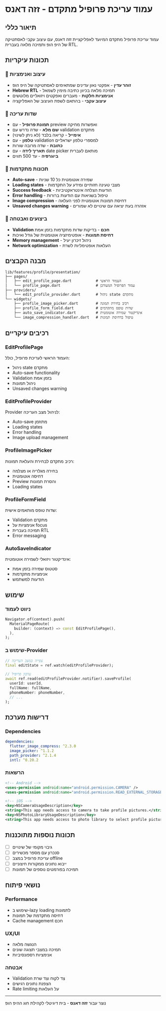 # עמוד עריכת פרופיל מתקדם - זזה דאנס

## תיאור כללי

עמוד עריכת פרופיל מתקדם המיועד לאפליקציית זזה דאנס, עם עיצוב עקבי לאסתטיקה של היפ הופ ותמיכה מלאה בעברית RTL.

## תכונות עיקריות

### 🎨 עיצוב ואנימציות
- **זוהר עדין** - אפקטי נאון עדינים שמתאימים לאסתטיקה של היפ הופ
- **Hebrew RTL** - תמיכה מלאה בכיוון כתיבה מימין לשמאל
- **אנימציות חלקות** - מעברים ואפקטים ויזואליים מלוטשים
- **עיצוב עקבי** - בהתאם לשפת העיצוב של האפליקציה

### 📝 שדות עריכה
- **תמונת פרופיל** - עם preview ואפשרות מחיקה
- **שם מלא** - שדה נדרש עם validation מתקדם
- **אימייל** - קריאה בלבד (לא ניתן לשינוי)
- **טלפון** - עם validation למספרי טלפון ישראליים
- **כתובת** - שדה מרובה שורות
- **תאריך לידה** - עם date picker מותאם לעברית
- **ביוגרפיה** - עד 500 תווים

### 🔧 תכונות מתקדמות
- **Auto-save** - שמירה אוטומטית כל 10 שניות
- **Loading states** - מצבי טעינה חזותיים ומידע על התקדמות
- **Success feedback** - הודעות הצלחה אינטראקטיביות
- **Error handling** - טיפול בשגיאות עם הודעות ברורות
- **Image compression** - דחיסת תמונות אוטומטית לפני העלאה
- **Unsaved changes warning** - אזהרה בעת יציאה עם שינויים לא שמורים

### 🚀 ביצועים ואבטחה
- **Validation חכם** - בדיקות שדות מתקדמות בזמן אמת
- **דחיסת תמונות** - אופטימיזציה אוטומטית של גודל ואיכות
- **Memory management** - ניהול זיכרון יעיל
- **Network optimization** - העלאות אופטימליות לשרת

## מבנה הקבצים

```
lib/features/profile/presentation/
├── pages/
│   ├── edit_profile_page.dart           # העמוד הראשי
│   └── profile_page.dart                # עמוד הפרופיל המעודכן
├── providers/
│   └── edit_profile_provider.dart       # ניהול state מתקדם
└── widgets/
    ├── profile_image_picker.dart        # רכיב בחירת תמונה
    ├── profile_form_field.dart          # שדות טופס מתקדמים
    ├── auto_save_indicator.dart         # אינדיקטור שמירה אוטומטית
    └── image_compression_handler.dart   # טיפול בדחיסת תמונות
```

## רכיבים עיקריים

### EditProfilePage
העמוד הראשי לעריכת פרופיל, כולל:
- ניהול state מתקדם
- Auto-save functionality  
- Validation בזמן אמת
- ניהול תמונות
- Unsaved changes warning

### EditProfileProvider
Provider לניהול מצב העריכה:
- Auto-save מתוזמן
- Loading states
- Error handling
- Image upload management

### ProfileImagePicker
רכיב מתקדם לבחירת והעלאת תמונות:
- בחירה מגלריה או מצלמה
- דחיסה אוטומטית
- Preview והסרת תמונות
- Loading states

### ProfileFormField
שדות טופס מותאמים אישית:
- Validation מתקדם
- אנימציות על focus
- תמיכה בעברית RTL
- Error messaging

### AutoSaveIndicator
אינדיקטור ויזואלי לשמירה אוטומטית:
- סטטוס שמירה בזמן אמת
- אנימציות מתקדמות
- הודעות למשתמש

## שימוש

### ניווט לעמוד
```dart
Navigator.of(context).push(
  MaterialPageRoute(
    builder: (context) => const EditProfilePage(),
  ),
);
```

### שימוש ב-Provider
```dart
// צפייה במצב העריכה
final editState = ref.watch(editProfileProvider);

// עדכון פרופיל
await ref.read(editProfileProvider.notifier).saveProfile(
  userId: userId,
  fullName: fullName,
  phoneNumber: phoneNumber,
  // ...
);
```

## דרישות מערכת

### Dependencies
```yaml
dependencies:
  flutter_image_compress: ^2.3.0
  image_picker: ^1.1.2
  path_provider: ^2.1.4
  intl: ^0.20.2
```

### הרשאות
```xml
<!-- Android -->
<uses-permission android:name="android.permission.CAMERA" />
<uses-permission android:name="android.permission.READ_EXTERNAL_STORAGE" />

<!-- iOS -->
<key>NSCameraUsageDescription</key>
<string>This app needs access to camera to take profile pictures.</string>
<key>NSPhotoLibraryUsageDescription</key>
<string>This app needs access to photo library to select profile pictures.</string>
```

## תכונות נוספות מתוכננות

- [ ] גיבוי מקומי של שינויים
- [ ] סנכרון עם מספר מכשירים
- [ ] עריכת פרופיל במצב offline
- [ ] ייבוא נתונים ממקורות חיצוניים
- [ ] תמיכה בפורמטים נוספים של תמונות

## נושאי פיתוח

### Performance
- שימוש ב-lazy loading לתמונות
- דחיסה מתקדמת של תמונות
- Cache management חכם

### UX/UI
- הנגשה מלאה
- תמיכה במצבי תצוגה שונים
- אנימציות רספונסיביות

### אבטחה
- Validation צד לקוח וצד שרת
- הצפנת נתונים רגישים
- Rate limiting על העלאות

---

נוצר עבור **זזה דאנס** - בית דיגיטלי לקהילת חוג ההיפ הופ